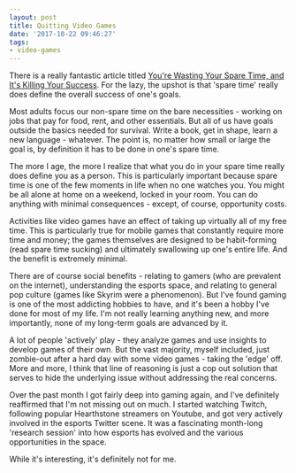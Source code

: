 ```yaml
---
layout: post
title: Quitting Video Games
date: '2017-10-22 09:46:27'
tags:
- video-games
---
```


There is a really fantastic article titled [You're Wasting Your Spare Time, and It's Killing Your Success](https://medium.com/the-mission/youre-wasting-your-spare-time-and-it-s-killing-your-success-f9b6e4ac70a2). For the lazy, the upshot is that 'spare time' really does define the overall success of one's goals.

Most adults focus our non-spare time on the bare necessities - working on jobs that pay for food, rent, and other essentials. But all of us have goals outside the basics needed for survival. Write a book, get in shape, learn a new language - whatever. The point is, no matter how small or large the goal is, by definition it has to be done in one's spare time.

The more I age, the more I realize that what you do in your spare time really does define you as a person. This is particularly important because spare time is one of the few moments in life when no one watches you. You might be all alone at home on a weekend, locked in your room. You can do anything with minimal consequences - except, of course, opportunity costs.

Activities like video games have an effect of taking up virtually all of my free time. This is particularly true for mobile games that constantly require more time and money; the games themselves are designed to be habit-forming (read spare time sucking) and ultimately swallowing up one's entire life. And the benefit is extremely minimal.

There are of course social benefits - relating to gamers (who are prevalent on the internet), understanding the esports space, and relating to general pop culture (games like Skyrim were a phenomenon). But I've found gaming is one of the most addicting hobbies to have, and it's been a hobby I've done for most of my life. I'm not really learning anything new, and more importantly, none of my long-term goals are advanced by it.

A lot of people 'actively' play - they analyze games and use insights to develop games of their own. But the vast majority, myself included, just zombie-out after a hard day with some video games - taking the 'edge' off. More and more, I think that line of reasoning is just a cop out solution that serves to hide the underlying issue without addressing the real concerns.

Over the past month I got fairly deep into gaming again, and I've definitely reaffirmed that I'm not missing out on much. I started watching Twitch, following popular Hearthstone streamers on Youtube, and got very actively involved in the esports Twitter scene. It was a fascinating month-long 'research session' into how esports has evolved and the various opportunities in the space.

While it's interesting, it's definitely not for me.
